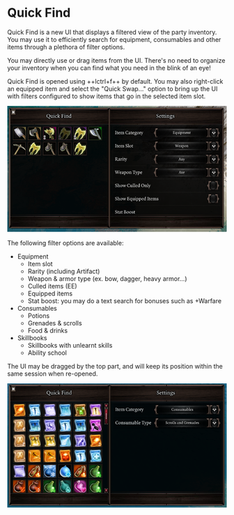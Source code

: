 # Quick Find
Quick Find is a new UI that displays a filtered view of the party inventory. You may use it to efficiently search for equipment, consumables and other items through a plethora of filter options.

You may directly use or drag items from the UI. There's no need to organize your inventory when you can find what you need in the blink of an eye!

Quick Find is opened using ++lctrl+f++ by default. You may also right-click an equipped item and select the "Quick Swap..." option to bring up the UI with filters configured to show items that go in the selected item slot.

![Quick Find showing equipment with multiple filters set.](img/quickfind/equipment.png)

The following filter options are available:

- Equipment
    - Item slot
    - Rarity (including Artifact)
    - Weapon & armor type (ex. bow, dagger, heavy armor...)
    - Culled items (EE)
    - Equipped items
    - Stat boost: you may do a text search for bonuses such as +Warfare
- Consumables
    - Potions
    - Grenades & scrolls
    - Food & drinks
- Skillbooks
    - Skillbooks with unlearnt skills
    - Ability school

The UI may be dragged by the top part, and will keep its position within the same session when re-opened.

![Quick Find showing consumables.](img/quickfind/consumables.png)
